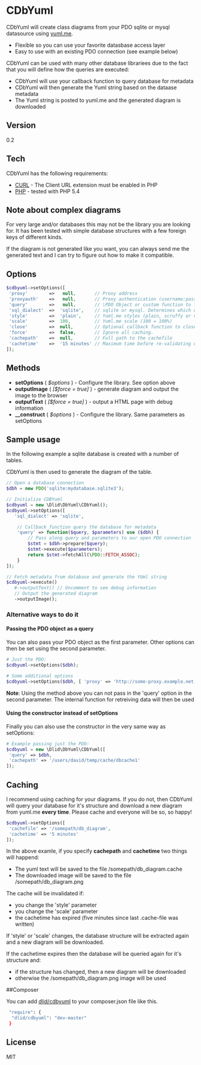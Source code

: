 CDbYuml
=========

CDbYuml will create class diagrams from your PDO sqlite or mysql datasource using [yuml.me](http://yuml.me).

  - Flexible so you can use your favorite datasbase access layer
  - Easy to use with an existing PDO connection (see example below)

CDbYuml can be used with many other database librariees due to the fact that you will define how the queries are executed:

 - CDbYuml will use your callback function to query database for metadata
 - CDbYuml will then generate the Yuml string based on the dataase metadata
 - The Yuml string is posted to yuml.me and the generated diagram is downloaded

Version
----

0.2

Tech
-----------

CDbYuml has the following requirements: 

* [CURL] - The Client URL extension must be enabled in PHP
* [PHP] - tested with PHP 5.4

Note about complex diagrams
-----------

For very large and/or databases this may not be the library you are looking for. It has been tested with simple database structures with a few foreign keys of different kinds.

If the diagram is not generated like you want, you can always send me the generated text and I can try to figure out how to make it compatible.

Options
--------------
```php
$cdbyuml->setOptions([
 'proxy'        =>   null,       // Proxy address
 'proxyauth'    =>   null,       // Proxy authentication (username:password)
 'query'        =>   null,       // \PDO Object or custom function to fetch data from database
 'sql_dialect'  =>  'sqlite',    // sqlite or mysql. Determines which queries to run
 'style'        =>  'plain',     // Yuml.me styles (plain, scruffy or nofunky)
 'scale'        =>  100,         // Yuml.me scale (100 = 100%) 
 'close'        =>  null,        // Optional callback function to close database
 'force'        =>  false,       // Ignore all caching.
 'cachepath'    =>  null,        // Full path to the cachefile
 'cachetime'    =>  '15 minutes' // Maximum time before re-validating database structure
]);
```

Methods
--------------

* **setOptions** ( *$options* ) - Configure the library. See option above
* **outputImage** ( *[$force = true]* ) - generate diagram and output the image to the browser
* **outputText** ( *[$force = true]* ) - output a HTML page with debug information
* **__construct** ( *$options* ) - Configure the library. Same parameters as setOptions

Sample usage
--------------
In the following example a sqlite database is created with a number of tables.

CDbYuml is then used to generate the diagram of the table.

```php
// Open a database connection
$dbh = new PDO('sqlite:mydatabase.sqlite3');

// Initialize CDBYuml
$cdbyuml = new \Dlid\DbYuml\CDbYuml();
$cdbyuml->setOptions([
   'sql_dialect' => 'sqlite',

    // Callback function query the database for metadata
    'query' => function($query, $parameters) use ($dbh) {
        // Pass along query and parameters to our open PDO connection
        $stmt = $dbh->prepare($query);
        $stmt->execute($parameters);
        return $stmt->fetchAll(\PDO::FETCH_ASSOC);
    }
]);

// Fetch metadata from database and generate the YUml string
$cdbyuml->execute()
   #->outputText() // Uncomment to see debug information
   // Output the generated diagram
   ->outputImage();


```

### Alternative ways to do it
#### Passing the PDO object as a query

You can also pass your PDO object as the first parameter. Other options can then be set using the second parameter.

```php
# Just the PDO:
$cdbyuml->setOptions($dbh);

# Some additional options
$cdbyuml->setOptions($dbh, [ 'proxy' => 'http://some-proxy.example.net:8080' ]);
```

**Note**: Using the method above you can not pass in the 'query' option in the second parameter. The internal function for retreiving data will then be used

#### Using the constructor instead of  setOptions

Finally you can also use the constructor in the very same way as setOptions:

```php
# Example passing just the PDO:
$cdbyuml = new \Dlid\DbYuml\CDbYuml([
 'query' => $dbh,
 'cachepath' => '/users/david/temp/cache/dbcache1'
]);
```

Caching
--------------

I recommend using caching for your diagrams. If you do not, then CDbYuml will query your database for it's structure and download a new diagram from yuml.me **every time**. Please cache and everyone will be so, so happy!


```php
$cdbyuml->setOptions([
 'cachefile' => '/somepath/db_diagram',
 'cachetime' => '5 minutes'
]);
```

In the above examle, if you specify **cachepath** and **cachetime** two things will happend:

 - The yuml text will be saved to the file /somepath/db_diagram.cache
 - The downloaded image will be saved to the file /somepath/db_diagram.png

The cache will be invalidated if:

 - you change the 'style' parameter
 - you change the 'scale' parameter
 - the cachetime has expired (five minutes since last .cache-file was written)

If 'style' or 'scale' changes, the database structure will be extracted again and a new diagram will be downloaded.

If the cachetime expires then the database will be queried again for it's structure and:

 - if the structure has changed, then a new diagram will be downloaded
 - otherwise the /somepath/db_diagram.png image will be used

##Composer

You can add [dlid/cdbyuml](https://packagist.org/packages/dlid/cdbyuml) to your composer.json file like this.

```sh
 "require": {
  "dlid/cdbyuml": "dev-master"
 }
```


License
----

MIT


[CURL]:http://php.net/manual/en/book.curl.php
[PHP]:http://php.net

